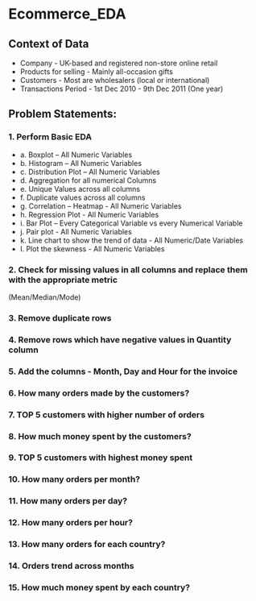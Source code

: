 # Ecommerce_EDA
## Context of Data 
* Company - UK-based and registered non-store online retail 
* Products for selling - Mainly all-occasion gifts 
* Customers - Most are wholesalers (local or international) 
* Transactions Period - 1st Dec 2010 - 9th Dec 2011 (One year) 
## Problem Statements: 
### 1. Perform Basic EDA 
* a. Boxplot – All Numeric Variables 
* b. Histogram – All Numeric Variables 
* c. Distribution Plot – All Numeric Variables 
* d. Aggregation for all numerical Columns 
* e. Unique Values across all columns 
* f. Duplicate values across all columns 
* g. Correlation – Heatmap - All Numeric Variables 
* h. Regression Plot - All Numeric Variables 
* i. Bar Plot – Every Categorical Variable vs every Numerical Variable 
* j. Pair plot - All Numeric Variables 
* k. Line chart to show the trend of data - All Numeric/Date Variables 
* l. Plot the skewness - All Numeric Variables 
### 2. Check for missing values in all columns and replace them with the appropriate metric 
(Mean/Median/Mode) 
### 3. Remove duplicate rows 
### 4. Remove rows which have negative values in Quantity column 
### 5. Add the columns - Month, Day and Hour for the invoice 
### 6. How many orders made by the customers? 
### 7. TOP 5 customers with higher number of orders 
### 8. How much money spent by the customers? 
### 9. TOP 5 customers with highest money spent 
### 10. How many orders per month? 
### 11. How many orders per day? 
### 12. How many orders per hour? 
### 13. How many orders for each country? 
### 14. Orders trend across months 
### 15. How much money spent by each country?
